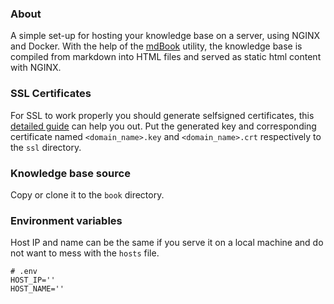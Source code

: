 ### About

A simple set-up for hosting your knowledge base on a server, using NGINX and
Docker. With the help of the [mdBook][1] utility, the knowledge base is compiled
from markdown into HTML files and served as static html content with NGINX.

### SSL Certificates

For SSL to work properly you should generate selfsigned certificates, this
[detailed guide][2] can help you out. Put the generated key and corresponding
certificate named `<domain_name>.key` and `<domain_name>.crt` respectively to
the `ssl` directory.

### Knowledge base source

Copy or clone it to the `book` directory.

### Environment variables
Host IP and name can be the same if you serve it on a local machine and do not
want to mess with the `hosts` file.

```env
# .env
HOST_IP=''
HOST_NAME=''
```

[1]: https://github.com/rust-lang/mdBook
[2]: https://github.com/ChristianLempa/cheat-sheets/blob/main/misc/ssl-certs.md
